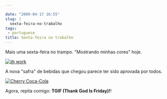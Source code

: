 ```yaml
---

date: "2009-04-17 16:55"
slug: |
  sexta-feira-no-trabalho
tags:
 - portuguese
title: Sexta-feira no trabalho
---
```


Mais uma sexta-feira no trampo. "Mostrando minhas cores" hoje.

[![@
work](http://farm4.static.flickr.com/3307/3449413091_27d961a995_o.png)](http://www.flickr.com/photos/ogmaciel/3449413091/)

A nova "safra" de bebidas que chegou parece ter sido aprovada por todos.

[![Cherry
Coca-Cola](http://farm4.static.flickr.com/3313/3449988645_90dd334412.jpg)](http://www.flickr.com/photos/ogmaciel/3449988645/)

Agora, repita comigo: **TGIF (Thank God Is Friday)!**!
